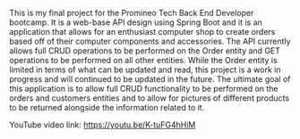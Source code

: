 This is my final project for the Promineo Tech Back End Developer bootcamp. It is a web-base API design using Spring Boot and it is an application that allows for an enthusiast computer shop to create orders based off of their computer components and accessories. The API currently allows full CRUD operations to be performed on the Order entity and GET operations to be performed on all other entities. While the Order entity is limited in terms of what can be updated and read, this project is a work in progress and will continued to be updated in the future. The ultimate goal of this application is to allow full CRUD functionality to be performed on the orders and customers entities and to allow for pictures of different products to be returned alongside the information related to it.

YouTube video link: https://youtu.be/K-tuFG4hHiM
